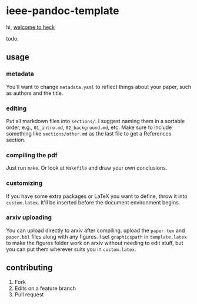 # ieee-pandoc-template

hi, [welcome to heck](https://www.youtube.com/watch?v=Im6A_eTF01s)

todo:

## usage

### metadata

You'll want to change `metadata.yaml` to reflect things about your paper, such
as authors and the title.

### editing

Put all markdown files into `sections/`. I suggest naming them in a sortable
order, e.g., `01_intro.md`, `02_background.md`, etc. Make sure to include
something like `sections/other.md` as the last file to get a References
section.

### compiling the pdf

Just run `make`. Or look at `Makefile` and draw your own conclusions.

### customizing

If you have some extra packages or LaTeX you want to define, throw it into
`custom.latex`. It'll be inserted before the document environment begins.

### arxiv uploading

You can upload directly to arxiv after compiling. upload the `paper.tex` and
`paper.bbl` files along with any figures. I set `graphicspath` in
`template.latex` to make the figures folder work on arxiv without needing to
edit stuff, but you can put them wherever suits you in `custom.latex`.

## contributing

1. Fork
2. Edits on a feature branch
3. Pull request
